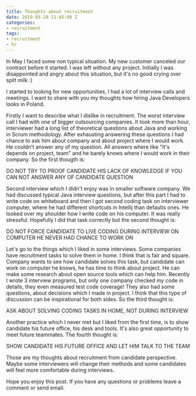```yaml
---
title: Thoughts about recruitment
date: 2019-05-28 11:45:00 Z
categories:
- recruitment
tags:
- recruitment
- hr
---
```


In May I faced some non typical situation.
My new customer canceled our contract before it started.
I was left without any project. Initially I was disappointed and angry about this situation, but it's no good crying over spilt milk :)

I started to looking for new opportunities, I had a lot of interview calls and meetings. I want to share with you my thoughts how hiring Java Developers looks in Poland.

Firstly I want to describe what I dislike in recruitment. The worst interview call I had with one of bigger outsourcing companies. It took more than hour, interviewer had a long list of theoretical questions about Java and working in Scrum methodology. After exhausting answering these questions I had chance to ask him about company and about project where I would work. He couldn't answer any of my question. All answers where like "It's depends on project, team" and he barely knows where I would work in their company. So the first thougth is:

DO NOT TRY TO PROOF CANDIDATE HIS LACK OF KNOWLEDGE IF YOU CAN NOT ANSWER ANY OF CANDIDATE QUESTION

Second interview which I didn't enjoy was in smaller software company. We had discussed typical Java interview questions, but after this part I had to write code on whiteboard and then I got second coding task on interviewer computer, where he had different shortcuts in Intellij than defaults ones. He looked over my shoulder how I write code on his computer. It was really stressful. Hopefully I did that task correctly but the second thought is:

DO NOT FORCE CANDIDATE TO LIVE CODING DURING INTERVIEW ON COMPUTER HE NEVER HAD CHANCE TO WORK ON

Let's go to the things which I liked in some interviews. Some companies have recruitment tasks to solve them in home. I think that is fair and square. Company wants to see how candidate solves this task, but candidate can work on computer he knows, he has time to think about project. He can make some research about open source tools which can help him. Recently I wrote 3 interview programs, but only one company checked my code in details, they even measured test code coverage! They also had some questions, about decisions which I made in project. I think that this type of discussion can be inspirational for both sides. So the third thought is:

ASK ABOUT SOLVING CODING TASKS IN HOME, NOT DURING INTERVIEW

Another practice which I never met but I liked from the first time, is to show candidate his future office, his desk and tools. It's also great opportunity to meet future teammates. The fourth thought is:

SHOW CANDIDATE HIS FUTURE OFFICE AND LET HIM TALK TO THE TEAM

Those are my thoughts about recruitment from candidate perspective.
Maybe some interviewers will change their methods and some candidates will feel more comfortable during interviews.

Hope you enjoy this post. If you have any questions or problems leave a comment or send email.
